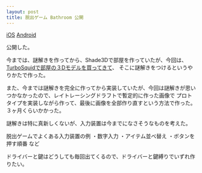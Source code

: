 ```yaml
---
layout: post
title: 脱出ゲーム Bathroom 公開
---
```


[iOS](https://itunes.apple.com/app/id1151631948?mt=8&ls=1)
[Android](https://play.google.com/store/apps/details?id=info.mygames888.bathroom)

公開した。

今までは、謎解きを作ってから、Shade3Dで部屋を作っていたが、今回は、[TurboSquidで部屋の３Dモデルを買ってきて](http://www.turbosquid.com/3d-models/3d-bathroom-interior-2/747670)、
そこに謎解きをつけるというやりかたで作った。

また、今までは謎解きを完全に作ってから実装していたが、今回は謎解きが思いつかなかったので、レイトレーシングドラフトで暫定的に作った画像で
プロトタイプを実装しながら作って、最後に画像を全部作り直すという方法で作った。
３ヶ月くらいかかった。

謎解きは特に真新しくないが、入力装置は今までになさそうなものを考えた。

脱出ゲームでよくある入力装置の例
・数字入力
・アイテム並べ替え
・ボタンを押す順番
など

ドライバーと鍵はどうしても毎回出てくるので、ドライバーと鍵縛りでいずれ作りたい。
